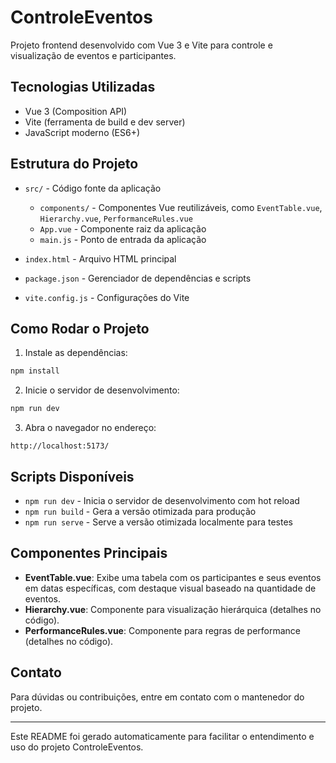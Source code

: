 # ControleEventos

Projeto frontend desenvolvido com Vue 3 e Vite para controle e visualização de eventos e participantes.

## Tecnologias Utilizadas

- Vue 3 (Composition API)
- Vite (ferramenta de build e dev server)
- JavaScript moderno (ES6+)

## Estrutura do Projeto

- `src/` - Código fonte da aplicação
  - `components/` - Componentes Vue reutilizáveis, como `EventTable.vue`, `Hierarchy.vue`, `PerformanceRules.vue`
  - `App.vue` - Componente raiz da aplicação
  - `main.js` - Ponto de entrada da aplicação

- `index.html` - Arquivo HTML principal
- `package.json` - Gerenciador de dependências e scripts
- `vite.config.js` - Configurações do Vite

## Como Rodar o Projeto

1. Instale as dependências:

```bash
npm install
```

2. Inicie o servidor de desenvolvimento:

```bash
npm run dev
```

3. Abra o navegador no endereço:

```
http://localhost:5173/
```

## Scripts Disponíveis

- `npm run dev` - Inicia o servidor de desenvolvimento com hot reload
- `npm run build` - Gera a versão otimizada para produção
- `npm run serve` - Serve a versão otimizada localmente para testes

## Componentes Principais

- **EventTable.vue**: Exibe uma tabela com os participantes e seus eventos em datas específicas, com destaque visual baseado na quantidade de eventos.
- **Hierarchy.vue**: Componente para visualização hierárquica (detalhes no código).
- **PerformanceRules.vue**: Componente para regras de performance (detalhes no código).

## Contato

Para dúvidas ou contribuições, entre em contato com o mantenedor do projeto.

---
Este README foi gerado automaticamente para facilitar o entendimento e uso do projeto ControleEventos.
